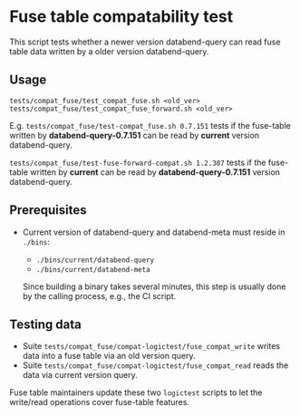 # Fuse table compatability test

This script tests whether a newer version databend-query can read fuse table data written
by a older version databend-query.

## Usage

```shell
tests/compat_fuse/test_compat_fuse.sh <old_ver>
tests/compat_fuse/test_compat_fuse_forward.sh <old_ver>
```

E.g. `tests/compat_fuse/test-compat_fuse.sh 0.7.151` tests if the fuse-table written
by **databend-query-0.7.151** can be read by **current** version databend-query.

`tests/compat_fuse/test-fuse-forward-compat.sh 1.2.307` tests if the fuse-table written
by **current** can be read by **databend-query-0.7.151** version databend-query.

## Prerequisites

- Current version of databend-query and databend-meta must reside in `./bins`:
    - `./bins/current/databend-query`
    - `./bins/current/databend-meta`

    Since building a binary takes several minutes,
    this step is usually done by the calling process, e.g., the CI script.


## Testing data

- Suite `tests/compat_fuse/compat-logictest/fuse_compat_write` writes data into a fuse table via an old version query.
- Suite `tests/compat_fuse/compat-logictest/fuse_compat_read` reads the data via current version query.

Fuse table maintainers update these two `logictest` scripts to let the write/read
operations cover fuse-table features.

